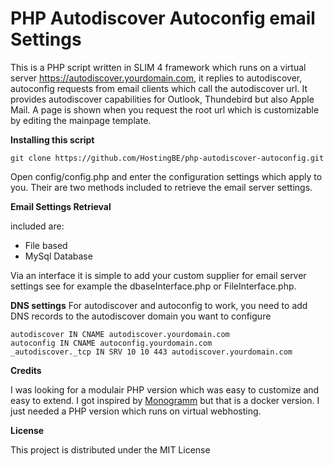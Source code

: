 # PHP Autodiscover Autoconfig email Settings

This is a PHP script written in SLIM 4 framework which runs on a virtual server https://autodiscover.yourdomain.com,  it replies to autodiscover, autoconfig requests from email clients which call the autodiscover url. It provides autodiscover capabilities for Outlook, Thundebird but also Apple Mail. A page is shown when you request the root url which is customizable by editing the mainpage template. 

**Installing this script** 

```git clone https://github.com/HostingBE/php-autodiscover-autoconfig.git```

Open config/config.php and enter the configuration settings which apply to you. Their are two methods included to retrieve the email server settings. 

**Email Settings Retrieval**

included are:

* File based
* MySql Database

Via an interface it is simple to add your custom supplier for email server settings see for example the dbaseInterface.php or FileInterface.php.


**DNS settings**
For autodiscover and autoconfig to work, you need to add DNS records to the autodiscover domain you want to configure

```
autodiscover IN CNAME autodiscover.yourdomain.com
autoconfig IN CNAME autoconfig.yourdomain.com
_autodiscover._tcp IN SRV 10 10 443 autodiscover.yourdomain.com
```

**Credits**

I was looking for a modulair PHP version which was easy to customize and easy to extend. I got inspired by  [Monogramm](https://github.com/Monogramm/autodiscover-email-settings/) but that is a docker version. I just needed a PHP version which runs on virtual webhosting.

**License**

This project is distributed under the MIT License

